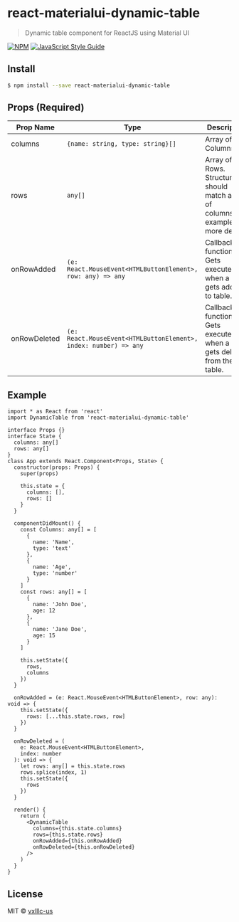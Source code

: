 # react-materialui-dynamic-table

> Dynamic table component for ReactJS using Material UI

[![NPM](https://img.shields.io/npm/v/react-materialui-dynamic-table.svg)](https://www.npmjs.com/package/react-materialui-dynamic-table) [![JavaScript Style Guide](https://img.shields.io/badge/code_style-standard-brightgreen.svg)](https://standardjs.com)

## Install

```bash
$ npm install --save react-materialui-dynamic-table
```

## Props (Required)

| Prop Name    | Type                                                             | Description                                                                          | Required |
| ------------ | ---------------------------------------------------------------- | ------------------------------------------------------------------------------------ | -------- |
| columns      | `{name: string, type: string}[]`                                 | Array of Columns                                                                     | True     |
| rows         | `any[]`                                                          | Array of Rows. Structure should match array of columns(See example for more details) | True     |
| onRowAdded   | `(e: React.MouseEvent<HTMLButtonElement>, row: any) => any`      | Callback function. Gets executed when a row gets added to table.                     | True     |
| onRowDeleted | `(e: React.MouseEvent<HTMLButtonElement>, index: number) => any` | Callback function. Gets executed when a row gets deleted from the table.             | True     |

## Example

```tsx
import * as React from 'react'
import DynamicTable from 'react-materialui-dynamic-table'

interface Props {}
interface State {
  columns: any[]
  rows: any[]
}
class App extends React.Component<Props, State> {
  constructor(props: Props) {
    super(props)

    this.state = {
      columns: [],
      rows: []
    }
  }

  componentDidMount() {
    const Columns: any[] = [
      {
        name: 'Name',
        type: 'text'
      },
      {
        name: 'Age',
        type: 'number'
      }
    ]
    const rows: any[] = [
      {
        name: 'John Doe',
        age: 12
      },
      {
        name: 'Jane Doe',
        age: 15
      }
    ]

    this.setState({
      rows,
      columns
    })
  }

  onRowAdded = (e: React.MouseEvent<HTMLButtonElement>, row: any): void => {
    this.setState({
      rows: [...this.state.rows, row]
    })
  }

  onRowDeleted = (
    e: React.MouseEvent<HTMLButtonElement>,
    index: number
  ): void => {
    let rows: any[] = this.state.rows
    rows.splice(index, 1)
    this.setState({
      rows
    })
  }

  render() {
    return (
      <DynamicTable
        columns={this.state.columns}
        rows={this.state.rows}
        onRowAdded={this.onRowAdded}
        onRowDeleted={this.onRowDeleted}
      />
    )
  }
}
```

## License

MIT © [vxlllc-us](https://github.com/vxlllc-us)
